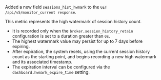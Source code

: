 Added a new field `sessions_hist_hwmark` to the `GET /api/v5/monitor_current response`.

This metric represents the high watermark of session history count.
- It is recorded only when the `broker.session_history_retain` configuration is set to a duration greater than `0s`.
- The highest watermark value may persist for up to 7 days before expiring.
- After expiration, the system resets, using the current session history count as the starting point, and begins recording a new high watermark and its associated timestamp.
- The expiration interval can be configured via the `dashboard.hwmark_expire_time` setting.
